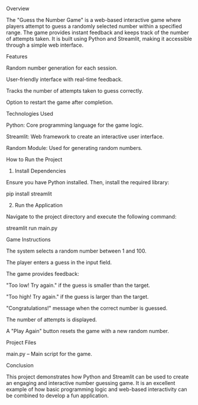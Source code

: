 
Overview

The "Guess the Number Game" is a web-based interactive game where players attempt to guess a randomly selected number within a specified range. The game provides instant feedback and keeps track of the number of attempts taken. It is built using Python and Streamlit, making it accessible through a simple web interface.

Features

Random number generation for each session.

User-friendly interface with real-time feedback.

Tracks the number of attempts taken to guess correctly.

Option to restart the game after completion.

Technologies Used

Python: Core programming language for the game logic.

Streamlit: Web framework to create an interactive user interface.

Random Module: Used for generating random numbers.

How to Run the Project

1. Install Dependencies

Ensure you have Python installed. Then, install the required library:

pip install streamlit

2. Run the Application

Navigate to the project directory and execute the following command:

streamlit run main.py

Game Instructions

The system selects a random number between 1 and 100.

The player enters a guess in the input field.

The game provides feedback:

"Too low! Try again." if the guess is smaller than the target.

"Too high! Try again." if the guess is larger than the target.

"Congratulations!" message when the correct number is guessed.

The number of attempts is displayed.

A "Play Again" button resets the game with a new random number.

Project Files

main.py – Main script for the game.

Conclusion

This project demonstrates how Python and Streamlit can be used to create an engaging and interactive number guessing game. It is an excellent example of how basic programming logic and web-based interactivity can be combined to develop a fun application.
